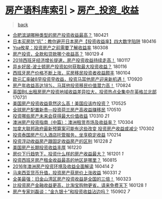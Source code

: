 [房产语料库索引](../../README.md)  > [房产_投资_收益](房产_投资_收益.md)
====
> [back](../README.md)

- [合肥滨湖哪种类型的房产投资收益最高？](http://jkwz.applinzi.com/ittc/7094506289608786955.html#%E5%90%88%E8%82%A5%E6%BB%A8%E6%B9%96%E5%93%AA%E7%A7%8D%E7%B1%BB%E5%9E%8B%E7%9A%84%E6%88%BF%E4%BA%A7%E6%8A%95%E8%B5%84%E6%94%B6%E7%9B%8A%E6%9C%80%E9%AB%98%EF%BC%9F) 180421  
- [日本买房防“坑”：教你避开日本房产【投资收益率】四大数字陷阱](http://jkwz.applinzi.com/ittc/7092607514640401424.html#%E6%97%A5%E6%9C%AC%E4%B9%B0%E6%88%BF%E9%98%B2%E2%80%9C%E5%9D%91%E2%80%9D%EF%BC%9A%E6%95%99%E4%BD%A0%E9%81%BF%E5%BC%80%E6%97%A5%E6%9C%AC%E6%88%BF%E4%BA%A7%E3%80%90%E6%8A%95%E8%B5%84%E6%94%B6%E7%9B%8A%E7%8E%87%E3%80%91%E5%9B%9B%E5%A4%A7%E6%95%B0%E5%AD%97%E9%99%B7%E9%98%B1) 180416  
- [Yoa攸星：投资房产之前需要了解收益率](http://jkwz.applinzi.com/ittc/7078128567370384400.html#Yoa%E6%94%B8%E6%98%9F%EF%BC%9A%E6%8A%95%E8%B5%84%E6%88%BF%E4%BA%A7%E4%B9%8B%E5%89%8D%E9%9C%80%E8%A6%81%E4%BA%86%E8%A7%A3%E6%94%B6%E7%9B%8A%E7%8E%87) 180308  
- [房产投资，全款和贷款哪个收益高？](http://jkwz.applinzi.com/ittc/7063930459287716871.html#%E6%88%BF%E4%BA%A7%E6%8A%95%E8%B5%84%EF%BC%8C%E5%85%A8%E6%AC%BE%E5%92%8C%E8%B4%B7%E6%AC%BE%E5%93%AA%E4%B8%AA%E6%94%B6%E7%9B%8A%E9%AB%98%EF%BC%9F) 180129 *4* 
- [2018西班牙经济增长提速，房产投资收益持续走高！](http://jkwz.applinzi.com/ittc/7059484341841691654.html#2018%E8%A5%BF%E7%8F%AD%E7%89%99%E7%BB%8F%E6%B5%8E%E5%A2%9E%E9%95%BF%E6%8F%90%E9%80%9F%EF%BC%8C%E6%88%BF%E4%BA%A7%E6%8A%95%E8%B5%84%E6%94%B6%E7%9B%8A%E6%8C%81%E7%BB%AD%E8%B5%B0%E9%AB%98%EF%BC%81) 180117  
- [异乡好居-波士顿房产投资如何获取最大投资收益？](http://jkwz.applinzi.com/ittc/7059186748444115974.html#%E5%BC%82%E4%B9%A1%E5%A5%BD%E5%B1%85-%E6%B3%A2%E5%A3%AB%E9%A1%BF%E6%88%BF%E4%BA%A7%E6%8A%95%E8%B5%84%E5%A6%82%E4%BD%95%E8%8E%B7%E5%8F%96%E6%9C%80%E5%A4%A7%E6%8A%95%E8%B5%84%E6%94%B6%E7%9B%8A%EF%BC%9F) 180116  
- [西班牙房产价格不断上涨，买房移民投资者收益颇丰](http://jkwz.applinzi.com/ittc/7054795108153558026.html#%E8%A5%BF%E7%8F%AD%E7%89%99%E6%88%BF%E4%BA%A7%E4%BB%B7%E6%A0%BC%E4%B8%8D%E6%96%AD%E4%B8%8A%E6%B6%A8%EF%BC%8C%E4%B9%B0%E6%88%BF%E7%A7%BB%E6%B0%91%E6%8A%95%E8%B5%84%E8%80%85%E6%94%B6%E7%9B%8A%E9%A2%87%E4%B8%B0) 180104  
- [欧元汇率破8早投资早收益，投资马耳他房产迎来新机遇！](http://jkwz.applinzi.com/ittc/7015442701707904016.html#%E6%AC%A7%E5%85%83%E6%B1%87%E7%8E%87%E7%A0%B48%E6%97%A9%E6%8A%95%E8%B5%84%E6%97%A9%E6%94%B6%E7%9B%8A%EF%BC%8C%E6%8A%95%E8%B5%84%E9%A9%AC%E8%80%B3%E4%BB%96%E6%88%BF%E4%BA%A7%E8%BF%8E%E6%9D%A5%E6%96%B0%E6%9C%BA%E9%81%87%EF%BC%81) 170920  
- [房产年收益高达18%，马耳他投资移民价值潜力高！](http://jkwz.applinzi.com/ittc/7004944649444394000.html#%E6%88%BF%E4%BA%A7%E5%B9%B4%E6%94%B6%E7%9B%8A%E9%AB%98%E8%BE%BE18%25%EF%BC%8C%E9%A9%AC%E8%80%B3%E4%BB%96%E6%8A%95%E8%B5%84%E7%A7%BB%E6%B0%91%E4%BB%B7%E5%80%BC%E6%BD%9C%E5%8A%9B%E9%AB%98%EF%BC%81) 170824  
- [英国BtL出租房房产投资地域收益差异拉大，投资热点全集中在英格兰北部](http://jkwz.applinzi.com/ittc/6995299930900792336.html#%E8%8B%B1%E5%9B%BDBtL%E5%87%BA%E7%A7%9F%E6%88%BF%E6%88%BF%E4%BA%A7%E6%8A%95%E8%B5%84%E5%9C%B0%E5%9F%9F%E6%94%B6%E7%9B%8A%E5%B7%AE%E5%BC%82%E6%8B%89%E5%A4%A7%EF%BC%8C%E6%8A%95%E8%B5%84%E7%83%AD%E7%82%B9%E5%85%A8%E9%9B%86%E4%B8%AD%E5%9C%A8%E8%8B%B1%E6%A0%BC%E5%85%B0%E5%8C%97%E9%83%A8) 170731  
- [美国房产投资收益竟然这么高！美国应该咋投资？](http://jkwz.applinzi.com/ittc/6971566891540677636.html#%E7%BE%8E%E5%9B%BD%E6%88%BF%E4%BA%A7%E6%8A%95%E8%B5%84%E6%94%B6%E7%9B%8A%E7%AB%9F%E7%84%B6%E8%BF%99%E4%B9%88%E9%AB%98%EF%BC%81%E7%BE%8E%E5%9B%BD%E5%BA%94%E8%AF%A5%E5%92%8B%E6%8A%95%E8%B5%84%EF%BC%9F) 170525  
- [全球房产配置新贵—投资荷兰房产高收益赚移民](http://jkwz.applinzi.com/ittc/6965980030449484804.html#%E5%85%A8%E7%90%83%E6%88%BF%E4%BA%A7%E9%85%8D%E7%BD%AE%E6%96%B0%E8%B4%B5%E2%80%94%E6%8A%95%E8%B5%84%E8%8D%B7%E5%85%B0%E6%88%BF%E4%BA%A7%E9%AB%98%E6%94%B6%E7%9B%8A%E8%B5%9A%E7%A7%BB%E6%B0%91) 170510  
- [投资哪些房产未来会获得最大价值收益](http://jkwz.applinzi.com/ittc/6943404335584248837.html#%E6%8A%95%E8%B5%84%E5%93%AA%E4%BA%9B%E6%88%BF%E4%BA%A7%E6%9C%AA%E6%9D%A5%E4%BC%9A%E8%8E%B7%E5%BE%97%E6%9C%80%E5%A4%A7%E4%BB%B7%E5%80%BC%E6%94%B6%E7%9B%8A) 170310 *21* 
- [澳洲房产投资指南（中篇）：澳洲租赁市场及收益率？](http://jkwz.applinzi.com/ittc/6941110713908200453.html#%E6%BE%B3%E6%B4%B2%E6%88%BF%E4%BA%A7%E6%8A%95%E8%B5%84%E6%8C%87%E5%8D%97%EF%BC%88%E4%B8%AD%E7%AF%87%EF%BC%89%EF%BC%9A%E6%BE%B3%E6%B4%B2%E7%A7%9F%E8%B5%81%E5%B8%82%E5%9C%BA%E5%8F%8A%E6%94%B6%E7%9B%8A%E7%8E%87%EF%BC%9F) 170304  
- [加拿大联邦政府最新预算案可能有这些改变 投资房产收益或减少](http://jkwz.applinzi.com/ittc/6940384075427873796.html#%E5%8A%A0%E6%8B%BF%E5%A4%A7%E8%81%94%E9%82%A6%E6%94%BF%E5%BA%9C%E6%9C%80%E6%96%B0%E9%A2%84%E7%AE%97%E6%A1%88%E5%8F%AF%E8%83%BD%E6%9C%89%E8%BF%99%E4%BA%9B%E6%94%B9%E5%8F%98+%E6%8A%95%E8%B5%84%E6%88%BF%E4%BA%A7%E6%94%B6%E7%9B%8A%E6%88%96%E5%87%8F%E5%B0%91) 170302  
- [投资泰国房产引入酒店托管服务，坐享稳定收益](http://jkwz.applinzi.com/ittc/6934611850124854276.html#%E6%8A%95%E8%B5%84%E6%B3%B0%E5%9B%BD%E6%88%BF%E4%BA%A7%E5%BC%95%E5%85%A5%E9%85%92%E5%BA%97%E6%89%98%E7%AE%A1%E6%9C%8D%E5%8A%A1%EF%BC%8C%E5%9D%90%E4%BA%AB%E7%A8%B3%E5%AE%9A%E6%94%B6%E7%9B%8A) 170214  
- [投资浮动收益房产跟固定收益房产的区别](http://jkwz.applinzi.com/ittc/6916643547343488005.html#%E6%8A%95%E8%B5%84%E6%B5%AE%E5%8A%A8%E6%94%B6%E7%9B%8A%E6%88%BF%E4%BA%A7%E8%B7%9F%E5%9B%BA%E5%AE%9A%E6%94%B6%E7%9B%8A%E6%88%BF%E4%BA%A7%E7%9A%84%E5%8C%BA%E5%88%AB) 161228 *2* 
- [美国房产长期投资收益丰厚](http://jkwz.applinzi.com/ittc/6913643035576763396.html#%E7%BE%8E%E5%9B%BD%E6%88%BF%E4%BA%A7%E9%95%BF%E6%9C%9F%E6%8A%95%E8%B5%84%E6%94%B6%E7%9B%8A%E4%B8%B0%E5%8E%9A) 161220  
- [房价下行趋势下，投资什么样的房产收益最大？](http://jkwz.applinzi.com/ittc/6906555150461584388.html#%E6%88%BF%E4%BB%B7%E4%B8%8B%E8%A1%8C%E8%B6%8B%E5%8A%BF%E4%B8%8B%EF%BC%8C%E6%8A%95%E8%B5%84%E4%BB%80%E4%B9%88%E6%A0%B7%E7%9A%84%E6%88%BF%E4%BA%A7%E6%94%B6%E7%9B%8A%E6%9C%80%E5%A4%A7%EF%BC%9F) 161201 *1* 
- [投资西班牙房产租金收益最高的地区是哪里？](http://jkwz.applinzi.com/ittc/6866632567029236740.html#%E6%8A%95%E8%B5%84%E8%A5%BF%E7%8F%AD%E7%89%99%E6%88%BF%E4%BA%A7%E7%A7%9F%E9%87%91%E6%94%B6%E7%9B%8A%E6%9C%80%E9%AB%98%E7%9A%84%E5%9C%B0%E5%8C%BA%E6%98%AF%E5%93%AA%E9%87%8C%EF%BC%9F) 160815  
- [2016年澳洲房产投资环境及收益全面解读](http://jkwz.applinzi.com/ittc/6820950558013654020.html#2016%E5%B9%B4%E6%BE%B3%E6%B4%B2%E6%88%BF%E4%BA%A7%E6%8A%95%E8%B5%84%E7%8E%AF%E5%A2%83%E5%8F%8A%E6%94%B6%E7%9B%8A%E5%85%A8%E9%9D%A2%E8%A7%A3%E8%AF%BB) 160414 *2* 
- [马来西亚货币升值，投资房产获房价上涨收益](http://jkwz.applinzi.com/ittc/6815786835250775045.html#%E9%A9%AC%E6%9D%A5%E8%A5%BF%E4%BA%9A%E8%B4%A7%E5%B8%81%E5%8D%87%E5%80%BC%EF%BC%8C%E6%8A%95%E8%B5%84%E6%88%BF%E4%BA%A7%E8%8E%B7%E6%88%BF%E4%BB%B7%E4%B8%8A%E6%B6%A8%E6%94%B6%E7%9B%8A) 160331 *2* 
- [全美最强：旧金山湾区房产投资收益是全国的三倍！](http://jkwz.applinzi.com/ittc/6812792536984716292.html#%E5%85%A8%E7%BE%8E%E6%9C%80%E5%BC%BA%EF%BC%9A%E6%97%A7%E9%87%91%E5%B1%B1%E6%B9%BE%E5%8C%BA%E6%88%BF%E4%BA%A7%E6%8A%95%E8%B5%84%E6%94%B6%E7%9B%8A%E6%98%AF%E5%85%A8%E5%9B%BD%E7%9A%84%E4%B8%89%E5%80%8D%EF%BC%81) 160323  
- [比投资房产金融收益更高，比淘宝购物更省，请来免费天下](http://jkwz.applinzi.com/ittc/6792328285358916612.html#%E6%AF%94%E6%8A%95%E8%B5%84%E6%88%BF%E4%BA%A7%E9%87%91%E8%9E%8D%E6%94%B6%E7%9B%8A%E6%9B%B4%E9%AB%98%EF%BC%8C%E6%AF%94%E6%B7%98%E5%AE%9D%E8%B4%AD%E7%89%A9%E6%9B%B4%E7%9C%81%EF%BC%8C%E8%AF%B7%E6%9D%A5%E5%85%8D%E8%B4%B9%E5%A4%A9%E4%B8%8B) 160128 *1* 
- [房产专家刘磊谈：“金九银十”和投资收益沾边吗？](http://jkwz.applinzi.com/ittc/6737393508380197893.html#%E6%88%BF%E4%BA%A7%E4%B8%93%E5%AE%B6%E5%88%98%E7%A3%8A%E8%B0%88%EF%BC%9A%E2%80%9C%E9%87%91%E4%B9%9D%E9%93%B6%E5%8D%81%E2%80%9D%E5%92%8C%E6%8A%95%E8%B5%84%E6%94%B6%E7%9B%8A%E6%B2%BE%E8%BE%B9%E5%90%97%EF%BC%9F) 150902 *7* 

